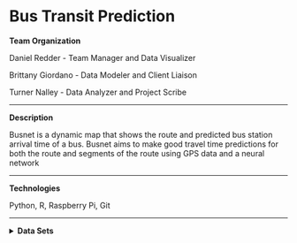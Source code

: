 # Bus Transit Prediction


**Team Organization**

Daniel Redder - Team Manager and Data Visualizer

Brittany Giordano - Data Modeler and Client Liaison

Turner Nalley - Data Analyzer and Project Scribe

---- 
**Description** 

Busnet is a dynamic map that shows the route and predicted bus station arrival time of a bus. Busnet aims to make good travel time predictions for both the route and segments of the route using GPS data and a neural network

---- 
**Technologies** 

Python, R, Raspberry Pi, Git

----

<details>
  <summary><strong>Data Sets</strong></summary>
  
  
  **Live Marta Bus Data**
  
  
  | Adherence | block_abbr | block_id | direction | last_updated | latitude | longitude | route | stop_id | timepoint | trip_id | vehicle |
| --- | ----------- | -------- | ------------ | -----------| -----------| -----------| -----------| -----------| -----------| -----------| -----------| 
| 0 |	39-7 |	341 |	Southbound |	2021-02-15 6:33:31 |	33.7837368 |	-84.267377 |	6 |	901155 |	Inman Park Station (North Loop) |	7035213 |	1530|

*figure 1*
  
  
  The data seen in *figure 1* is a sample of the live data we are collecting from marta. To do this we are using the [bus-transit](https://github.com/itsmarta/marta-python) python library to access marta's restfull api.

<details><summary>Field Definitions</summary>
  
  
  Adherence :  ? \#TODO
  
  
  block_abbr : ? \#TODO
  
  
  block_id : An id corresponding to the "block" the current trip resides in. A block is a set of trips made with the same vehicle (may or may not be distinct to one day)
  
  
  direction : Appears to be a String representing the current heading of the bus
  
  last_updated : The time data was last reported from the bus
  
  latitude : a decimal degree between -90.0 and 90.0 representing the latitude of the bus
  
  
  longitude : a decimal degree between -180.0 and 180.0 representing the longitude of the bus
  
  
  route : may be related to routeID \#TODO 
  
  
  stop_id : Identifies a serviced stop. Unclear if next stop or last stop.
  
  
  timepoint : Identifies if arrival and departure times are adhered to by the vehicle or if they are aproximate  ( 0 approximate, 1 or empty times are exact)
  
  
  trip_id : Identifies the current trip (unclear what a trip includes)
  
  
  vehicle : ?  (not included in gtfs but presumably vehicle id)
  
  </details>
  ----
  
  **GTFS Data**
  
 MARATA DATA GUIDE : [GTFS-Reference-Data)(https://developers.google.com/transit/gtfs/reference#stop_timestxt)


</details>
